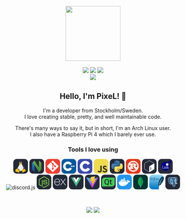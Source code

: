 <div align="center">

<img src="https://avatars.githubusercontent.com/u/68365263?v=4" height="150" width="150">

<br/>

<a href="https://twitter.com/P_i_x_3_L"><img src="https://img.shields.io/badge/X-%23000000.svg?style=for-the-badge&logo=X&logoColor=white&link=https://twitter.com/P_i_x_3_L"></a>
<a href="https://www.reddit.com/user/P_i_x_3_L/"><img src="https://img.shields.io/badge/Reddit-FF4500?style=for-the-badge&logo=reddit&logoColor=white"></a>
<a href="https://discord.com/users/649531918374928395"><img src="https://img.shields.io/badge/Discord-%235865F2.svg?style=for-the-badge&logo=discord&logoColor=white&"></a>
<br/>
<img src="https://visitcount.itsvg.in/api?id=Pickzelle&icon=6&color=0">

<h2>Hello, I'm PixeL! 👋</h2>

I'm a developer from Stockholm/Sweden.<br/>
I love creating stable, pretty, and well maintainable code.<br/>

There's many ways to say it, but in short, I'm an Arch Linux user.<br/>
I also have a Raspberry Pi 4 which I barely ever use.  

<h3>Tools I love using</h3>

<img src="https://raw.githubusercontent.com/tandpfun/skill-icons/de91fca307a83d75fc5b1f6ce24540454acead41/icons/Linux-Dark.svg" title="Linux" alt="Linux" width="40" height="40"/>
<img src="https://raw.githubusercontent.com/tandpfun/skill-icons/de91fca307a83d75fc5b1f6ce24540454acead41/icons/NeoVim-Dark.svg" title="Neovim" alt="Neovim" width="40" height="40"/>
<img src="https://raw.githubusercontent.com/tandpfun/skill-icons/de91fca307a83d75fc5b1f6ce24540454acead41/icons/Git.svg" title="Git" alt="Git" width="40" height="40"/>
<img src="https://raw.githubusercontent.com/tandpfun/skill-icons/de91fca307a83d75fc5b1f6ce24540454acead41/icons/CPP.svg" title="C++" alt="C++" width="40" height="40"/>
<img src="https://raw.githubusercontent.com/tandpfun/skill-icons/de91fca307a83d75fc5b1f6ce24540454acead41/icons/C.svg" title="C" alt="C" width="40" height="40"/>
<img src="https://raw.githubusercontent.com/tandpfun/skill-icons/de91fca307a83d75fc5b1f6ce24540454acead41/icons/JavaScript.svg" title="JavaScript" alt="JavaScript" width="40" height="40"/>
<img src="https://raw.githubusercontent.com/tandpfun/skill-icons/de91fca307a83d75fc5b1f6ce24540454acead41/icons/Python-Dark.svg" title="Python" alt="Python" width="40" height="40"/>
<img src="https://raw.githubusercontent.com/tandpfun/skill-icons/de91fca307a83d75fc5b1f6ce24540454acead41/icons/Rust.svg" title="Rust" alt="Rust" width="40" height="40"/>
<img src="https://raw.githubusercontent.com/tandpfun/skill-icons/de91fca307a83d75fc5b1f6ce24540454acead41/icons/Bash-Dark.svg" title="Bash" alt="Bash" width="40" height="40"/>
<img src="https://raw.githubusercontent.com/tandpfun/skill-icons/de91fca307a83d75fc5b1f6ce24540454acead41/icons/Lua-Dark.svg" title="Lua" alt="Lua" width="40" height="40"/>

<br/>

<img src="https://raw.githubusercontent.com/tandpfun/skill-icons/65dea6c4eaca7da319e552c09f4cf5a9a8dab2c8/icons/DiscordJS-Dark.svg" title="discord.js" alt="discord.js" width="40" height="40"/>
<img src="https://raw.githubusercontent.com/tandpfun/skill-icons/de91fca307a83d75fc5b1f6ce24540454acead41/icons/NodeJS-Dark.svg" title="Node.js" alt="Node.js" width="40" height="40"/>
<img src="https://raw.githubusercontent.com/tandpfun/skill-icons/de91fca307a83d75fc5b1f6ce24540454acead41/icons/ExpressJS-Dark.svg" title="Express.js" alt="Express.js" width="40" height="40"/>
<img src="https://raw.githubusercontent.com/tandpfun/skill-icons/de91fca307a83d75fc5b1f6ce24540454acead41/icons/VueJS-Dark.svg" title="Vue.js" alt="Vue.js" width="40" height="40"/>
<img src="https://raw.githubusercontent.com/tandpfun/skill-icons/de91fca307a83d75fc5b1f6ce24540454acead41/icons/Vite-Dark.svg" title="Vite" alt="Vite" width="40" height="40"/>
<img src="https://raw.githubusercontent.com/tandpfun/skill-icons/de91fca307a83d75fc5b1f6ce24540454acead41/icons/QT-Dark.svg" title="Qt" alt="Qt" width="40" height="40">
<img src="https://raw.githubusercontent.com/tandpfun/skill-icons/de91fca307a83d75fc5b1f6ce24540454acead41/icons/Docker.svg" title="Docker" alt="Docker" width="40" height="40"/>
<img src="https://raw.githubusercontent.com/tandpfun/skill-icons/de91fca307a83d75fc5b1f6ce24540454acead41/icons/MongoDB.svg" title="MongoDB" alt="MongoDB" width="40" height="40"/>
<img src="https://raw.githubusercontent.com/tandpfun/skill-icons/de91fca307a83d75fc5b1f6ce24540454acead41/icons/SQLite.svg" title="SQLite" alt="SQLite" width="40" height="40"/>
<img src="https://raw.githubusercontent.com/tandpfun/skill-icons/65dea6c4eaca7da319e552c09f4cf5a9a8dab2c8/icons/PostgreSQL-Dark.svg" title="PostgreSQL" alt="PostgreSQL" width="40" height="40"/>

<span>&#8203;</span>

<img align="top" src="https://github-readme-stats-ten-kohl-19.vercel.app/api?username=Pickzelle&theme=gruvbox&bg_color=00000000&hide_border=true&hide_title=true&hide=stars" height="150" />
<img align="top" src="https://github-readme-stats-ten-kohl-19.vercel.app/api/top-langs/?username=Pickzelle&theme=gruvbox&bg_color=00000000&hide_border=true&hide_title=true&layout=donut&langs_count=5" height="150" /> 

</div>
